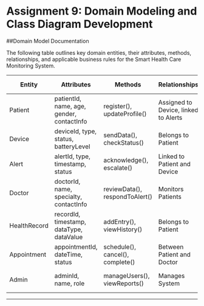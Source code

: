 # Assignment 9: Domain Modeling and Class Diagram Development

##Domain Model Documentation

The following table outlines key domain entities, their attributes, methods, relationships, and applicable business rules for the Smart Health Care Monitoring System.

| Entity         | Attributes                                         | Methods                                 | Relationships                            | Business Rules |
|----------------|----------------------------------------------------|-----------------------------------------|------------------------------------------|----------------|
| Patient        | patientId, name, age, gender, contactInfo         | register(), updateProfile()             | Assigned to Device, linked to Alerts     | A patient can have multiple devices. |
| Device         | deviceId, type, status, batteryLevel               | sendData(), checkStatus()               | Belongs to Patient                        | Devices must be assigned to patients. |
| Alert          | alertId, type, timestamp, status                  | acknowledge(), escalate()               | Linked to Patient and Device             | Alerts must be acknowledged within 5 min. |
| Doctor         | doctorId, name, specialty, contactInfo            | reviewData(), respondToAlert()          | Monitors Patients                         | A doctor monitors multiple patients. |
| HealthRecord   | recordId, timestamp, dataType, dataValue          | addEntry(), viewHistory()               | Belongs to Patient                        | Each patient has a single health record. |
| Appointment    | appointmentId, dateTime, status                   | schedule(), cancel(), complete()        | Between Patient and Doctor               | A patient can book multiple appointments. |
| Admin          | adminId, name, role                               | manageUsers(), viewReports()            | Manages System                            | Only admin can assign doctors. |

---




